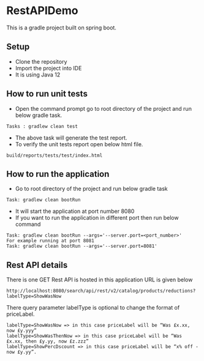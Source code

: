 # RestAPIDemo
This is a gradle project built on spring boot.

## Setup
- Clone the repository
- Import the project into IDE
- It is using Java 12

## How to run unit tests
- Open the command prompt go to root directory of the project and run below gradle task.
```
Tasks : gradlew clean test
```
- The above task will generate the test report.
- To verify the unit tests report open below html file.
```
build/reports/tests/test/index.html
```

## How to run the application
- Go to root directory of the project and run below gradle task
```
Task: gradlew clean bootRun
```
- It will start the application at port number 8080
- If you want to run the application in different port then run below command
```
Task: gradlew clean bootRun --args='--server.port=<port_number>'
For example running at port 8081
Task: gradlew clean bootRun --args='--server.port=8081'
```

## Rest API details
There is one GET Rest API is hosted in this application URL is given below
```
http://localhost:8080/search/api/rest/v2/catalog/products/reductions?labelType=ShowWasNow
```
There query parameter labelType is optional to change the format of priceLabel.
```
labelType=ShowWasNow => in this case priceLabel will be “Was £x.xx, now £y.yyy”
labelType=ShowWasThenNow => in this case priceLabel will be “Was £x.xx, then £y.yy, now £z.zzz”
labelType=ShowPercDscount => in this case priceLabel will be “x% off - now £y.yy”.
```